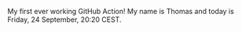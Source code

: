 My first ever working GitHub Action!
My name is Thomas and today is Friday, 24 September, 20:20 CEST. 
